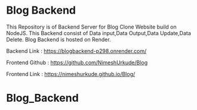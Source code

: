 # Blog Backend

This Repository is of Backend Server for Blog Clone Website build on NodeJS. This Backend consist of Data input,Data Output,Data Update,Data Delete. Blog Backend is hosted on Render.

Backend Link : https://blogbackend-p298.onrender.com/

Frontend Github : https://github.com/NimeshUrkude/Blog

Frontend Link : https://nimeshurkude.github.io/Blog/
# Blog_Backend
